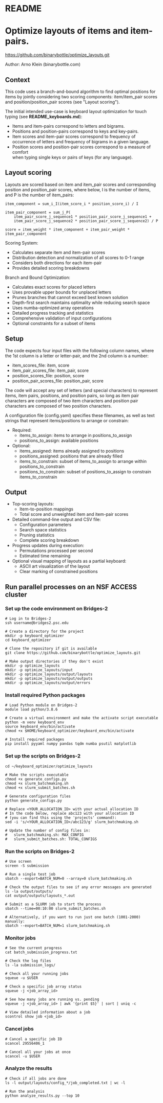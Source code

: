 # README
Optimize layouts of items and item-pairs. 
===================================================================

https://github.com/binarybottle/optimize_layouts.git

Author: Arno Klein (binarybottle.com)

## Context
This code uses a branch-and-bound algorithm to find optimal positions 
for items by jointly considering two scoring components: 
item/item_pair scores and position/position_pair scores (see "Layout scoring").

The initial intended use-case is keyboard layout optimization for touch typing
(see **README_keyboards.md**):
  - Items and item-pairs correspond to letters and bigrams.
  - Positions and position-pairs correspond to keys and key-pairs.  
  - Item scores and item-pair scores correspond to frequency of occurrence 
    of letters and frequency of bigrams in a given language.
  - Position scores and position-pair scores correspond to a measure of comfort  
    when typing single keys or pairs of keys (for any language).

## Layout scoring
Layouts are scored based on item and item_pair scores 
and corresponding position and position_pair scores,
where below, I is the number of items, and P is the number of item_pairs:

    item_component = sum_i_I(item_score_i * position_score_i) / I
    
    item_pair_component = sum_j_P(
        item_pair_score_j_sequence1 * position_pair_score_j_sequence1 +
        item_pair_score_j_sequence2 * position_pair_score_j_sequence2) / P
 
    score = item_weight * item_component + item_pair_weight * item_pair_component

Scoring System:
  - Calculates separate item and item-pair scores
  - Distribution detection and normalization of all scores to 0-1 range
  - Considers both directions for each item-pair
  - Provides detailed scoring breakdowns

Branch and Bound Optimization:
  - Calculates exact scores for placed letters
  - Uses provable upper bounds for unplaced letters
  - Prunes branches that cannot exceed best known solution
  - Depth-first search maintains optimality while reducing search space
  - Uses numba-optimized array operations
  - Detailed progress tracking and statistics
  - Comprehensive validation of input configurations
  - Optional constraints for a subset of items

## Setup
The code expects four input files with the following column names,
where the 1st column is a letter or letter-pair, and the 2nd column is a number:
  - item_scores_file:           item, score       
  - item_pair_scores_file:      item_pair, score
  - position_scores_file:       position, score
  - position_pair_scores_file:  position_pair, score

The code will accept any set of letters (and special characters) 
to represent items, item pairs, positions, and position pairs, 
so long as item pair characters are composed of two item characters 
and position pair characters are composed of two position characters.

A configuration file (config.yaml) specifies these filenames,
as well as text strings that represent items/positions to arrange or constrain:
  - Required:
    - items_to_assign: items to arrange in positions_to_assign
    - positions_to_assign: available positions
  - Optional:
    - items_assigned: items already assigned to positions
    - positions_assigned: positions that are already filled 
    - items_to_constrain: subset of items_to_assign to arrange within positions_to_constrain
    - positions_to_constrain: subset of positions_to_assign to constrain items_to_constrain

## Output
  - Top-scoring layouts:
    - Item-to-position mappings
    - Total score and unweighted item and item-pair scores
  - Detailed command-line output and CSV file:
    - Configuration parameters
    - Search space statistics
    - Pruning statistics
    - Complete scoring breakdown
  - Progress updates during execution:
    - Permutations processed per second
    - Estimated time remaining
  - Optional visual mapping of layouts as a partial keyboard:
    - ASCII art visualization of the layout
    - Clear marking of constrained positions

## Run parallel processes on an NSF ACCESS cluster

### Set up the code environment on Bridges-2
```
# Log in to Bridges-2
ssh username@bridges2.psc.edu

# Create a directory for the project
mkdir -p keyboard_optimizer
cd keyboard_optimizer

# Clone the repository if git is available
git clone https://github.com/binarybottle/optimize_layouts.git

# Make output directories if they don't exist
mkdir -p optimize_layouts
mkdir -p optimize_layouts/input
mkdir -p optimize_layouts/output/layouts
mkdir -p optimize_layouts/output/outputs
mkdir -p optimize_layouts/output/errors
```

### Install required Python packages
```
# Load Python module on Bridges-2
module load python/3.8.6

# Create a virtual environment and make the activate script executable
python -m venv keyboard_env
source keyboard_env/bin/activate
chmod +x $HOME/keyboard_optimizer/keyboard_env/bin/activate

# Install required packages
pip install pyyaml numpy pandas tqdm numba psutil matplotlib
```

### Set up the scripts on Bridges-2
```
cd ~/keyboard_optimizer/optimize_layouts

# Make the scripts executable
chmod +x generate_configs.py
chmod +x slurm_batchmaking.sh
chmod +x slurm_submit_batches.sh

# Generate configuration files
python generate_configs.py

# Replace <YOUR_ALLOCATION_ID> with your actual allocation ID
# In the code below, replace abc123 with your allocation ID
# (you can find this using the 'projects' command):
sed -i 's/<YOUR_ALLOCATION_ID>/abc123/g' slurm_batchmaking.sh

# Update the number of config files in:
#   slurm_batchmaking.sh: MAX_CONFIG
#   slurm_submit_batches.sh: TOTAL_CONFIGS
```

### Run the scripts on Bridges-2
```
# Use screen
screen -S submission

# Run a single test job
sbatch --export=BATCH_NUM=0 --array=0 slurm_batchmaking.sh

# Check the output files to see if any error messages are generated
ls -la output/outputs/
cat output/outputs/layouts_*.out

# Submit as a SLURM job to start the process
sbatch --time=00:10:00 slurm_submit_batches.sh

# Alternatively, if you want to run just one batch (1001-2000) manually:
sbatch --export=BATCH_NUM=1 slurm_batchmaking.sh
```

### Monitor jobs
```
# See the current progress
cat batch_submission_progress.txt

# Check the log files
ls -la submission_logs/

# Check all your running jobs
squeue -u $USER

# Check a specific job array status
squeue -j <job_array_id>

# See how many jobs are running vs. pending
squeue -j <job_array_id> | awk '{print $5}' | sort | uniq -c

# View detailed information about a job
scontrol show job <job_id>
```

### Cancel jobs
```
# Cancel a specific job ID
scancel 29556406_1

# Cancel all your jobs at once
scancel -u $USER
```

### Analyze the results
```
# Check if all jobs are done
ls -l output/layouts/config_*/job_completed.txt | wc -l

# Run the analysis
python analyze_results.py --top 10
```